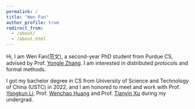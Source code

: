 ```yaml
---
permalink: /
title: "Wen Fan"
author_profile: true
redirect_from: 
  - /about/
  - /about.html
---
```


Hi, I am Wen Fan(范文), a second-year PhD student from Purdue CS, advised by Prof. [Yongle Zhang](https://yonglezh-purdue.github.io/). I am interested in distributed protocols and formal methods.

I got my bachelor degree in CS from University of Science and Technology of China (USTC) in 2022, and I am honored to meet and work with Prof. [Yongkun Li](http://staff.ustc.edu.cn/~ykli/), Prof. [Wenchao Huang](https://scholar.google.com/citations?user=whv_2gwAAAAJ&hl=en) and Prof. [Tianyin Xu](https://tianyin.github.io/) during my undergrad.